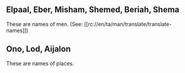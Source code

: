## Elpaal, Eber, Misham, Shemed, Beriah, Shema ##

These are names of men. (See: [[rc://en/ta/man/translate/translate-names]])

## Ono, Lod, Aijalon ##

These are names of places.